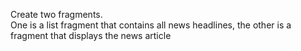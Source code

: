 Create two fragments.                                                                                                                                                                    
One is a list fragment that contains all news headlines, the other is a fragment that displays the news article
